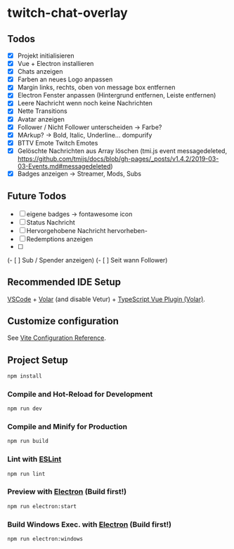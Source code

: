 # twitch-chat-overlay

## Todos
- [x] Projekt initialisieren
- [x] Vue + Electron installieren
- [x] Chats anzeigen
- [x] Farben an neues Logo anpassen
- [x] Margin links, rechts, oben von message box entfernen
- [x] Electron Fenster anpassen (Hintergrund entfernen, Leiste entfernen)
- [x] Leere Nachricht wenn noch keine Nachrichten
- [x] Nette Transitions
- [x] Avatar anzeigen
- [x] Follower / Nicht Follower unterscheiden -> Farbe?
- [x] MArkup? -> Bold, Italic, Underline... dompurify
- [x] BTTV Emote Twitch Emotes
- [x] Gelöschte Nachrichten aus Array löschen (tmi.js event messagedeleted, https://github.com/tmijs/docs/blob/gh-pages/_posts/v1.4.2/2019-03-03-Events.md#messagedeleted)
- [x] Badges anzeigen -> Streamer, Mods, Subs

## Future Todos

- [ ] eigene badges -> fontawesome icon
- [ ] Status Nachricht
- [ ] Hervorgehobene Nachricht hervorheben-
- [ ] Redemptions anzeigen
- [ ]
(- [ ] Sub / Spender anzeigen)
(- [ ] Seit wann Follower)

## Recommended IDE Setup

[VSCode](https://code.visualstudio.com/) + [Volar](https://marketplace.visualstudio.com/items?itemName=johnsoncodehk.volar) (and disable Vetur) + [TypeScript Vue Plugin (Volar)](https://marketplace.visualstudio.com/items?itemName=johnsoncodehk.vscode-typescript-vue-plugin).

## Customize configuration

See [Vite Configuration Reference](https://vitejs.dev/config/).

## Project Setup

```sh
npm install
```

### Compile and Hot-Reload for Development

```sh
npm run dev
```

### Compile and Minify for Production

```sh
npm run build
```

### Lint with [ESLint](https://eslint.org/)

```sh
npm run lint
```

### Preview with [Electron](https://www.electronjs.org/) (Build first!)

```sh
npm run electron:start
```

### Build Windows Exec. with [Electron](https://www.electronjs.org/) (Build first!)

```sh
npm run electron:windows
```
